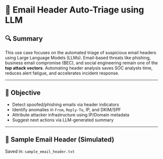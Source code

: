 # 📩 Email Header Auto-Triage using LLM

## 🔍 Summary

This use case focuses on the automated triage of suspicious email headers using Large Language Models (LLMs). Email-based threats like phishing, business email compromise (BEC), and social engineering remain one of the **top attack vectors**. Automating header analysis saves SOC analysts time, reduces alert fatigue, and accelerates incident response.

---

## 🎯 Objective

- Detect spoofed/phishing emails via header indicators
- Identify anomalies in `From`, `Reply-To`, IP, and DKIM/SPF
- Attribute attacker infrastructure using IP/Domain metadata
- Suggest next actions via LLM-generated summary

---

## 🧪 Sample Email Header (Simulated)

Saved in: `sample_email_header.txt`

